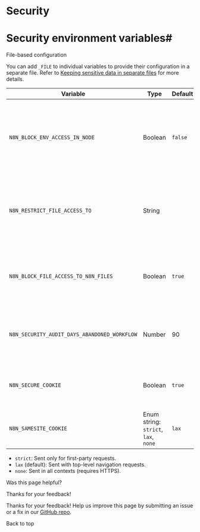 # Security

[ ](https://github.com/n8n-io/n8n-docs/edit/main/docs/hosting/configuration/environment-variables/security.md "Edit this page")

# Security environment variables#

File-based configuration

You can add `_FILE` to individual variables to provide their configuration in a separate file. Refer to [Keeping sensitive data in separate files](../../configuration-methods/#keeping-sensitive-data-in-separate-files) for more details.

Variable | Type | Default | Description  
---|---|---|---  
`N8N_BLOCK_ENV_ACCESS_IN_NODE` | Boolean | `false` | Whether to allow users to access environment variables in expressions and the Code node (false) or not (true).  
`N8N_RESTRICT_FILE_ACCESS_TO` | String |  | Limits access to files in these directories. Provide multiple files as a colon-separated list ("`:`").  
`N8N_BLOCK_FILE_ACCESS_TO_N8N_FILES` | Boolean | `true` | Set to `true` to block access to all files in the `.n8n` directory and user defined configuration files.  
`N8N_SECURITY_AUDIT_DAYS_ABANDONED_WORKFLOW` | Number | 90 | Number of days to consider a workflow abandoned if it's not executed.  
`N8N_SECURE_COOKIE` | Boolean | `true` | Ensures that cookies are only sent over HTTPS, enhancing security.  
`N8N_SAMESITE_COOKIE` | Enum string: `strict`, `lax`, `none` | `lax` | Controls cross-site cookie behavior ([learn more](https://developer.mozilla.org/en-US/docs/Web/HTTP/Headers/Set-Cookie/SameSite)):

  * `strict`: Sent only for first-party requests.
  * `lax` (default): Sent with top-level navigation requests.
  * `none`: Sent in all contexts (requires HTTPS).

  
  
Was this page helpful? 

Thanks for your feedback! 

Thanks for your feedback! Help us improve this page by submitting an issue or a fix in our [GitHub repo](https://github.com/n8n-io/n8n-docs). 

Back to top 
